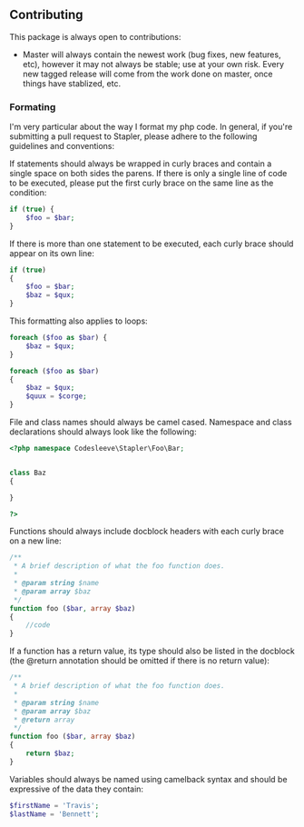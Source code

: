 ## Contributing
This package is always open to contributions:

* Master will always contain the newest work (bug fixes, new features, etc), however it may not always be stable; use at your own risk.  Every new tagged release will come from the work done on master, once things have stablized, etc.

### Formating
I'm very particular about the way I format my php code.  In general, if you're submitting a pull request to Stapler, please adhere to the following guidelines and conventions:

If statements should always be wrapped in curly braces and contain a single space on both sides the parens.  If there is only a single line of code to be executed, please put the first curly brace on the same line as the condition:

```php
if (true) {
	$foo = $bar;
}
```

If there is more than one statement to be executed, each curly brace should appear on its own line:
```php
if (true) 
{
	$foo = $bar;
	$baz = $qux;
}
```

This formatting also applies to loops:
```php
foreach ($foo as $bar) {
	$baz = $qux;
}

foreach ($foo as $bar)
{
	$baz = $qux;
	$quux = $corge;
}
```

File and class names should always be camel cased.  Namespace and class declarations should always look like the following:
```php
<?php namespace Codesleeve\Stapler\Foo\Bar;


class Baz
{

}

?>
```

Functions should always include docblock headers with each curly brace on a new line:
```php
/**
 * A brief description of what the foo function does.
 *
 * @param string $name
 * @param array $baz
 */
function foo ($bar, array $baz) 
{
	//code
}
```

If a function has a return value, its type should also be listed in the docblock (the @return annotation should be omitted if there is no return value):
```php
/**
 * A brief description of what the foo function does.
 *
 * @param string $name
 * @param array $baz
 * @return array
 */
function foo ($bar, array $baz) 
{
	return $baz;
}
```

Variables should always be named using camelback syntax and should be expressive of the data they contain:

```php
$firstName = 'Travis';
$lastName = 'Bennett';
```